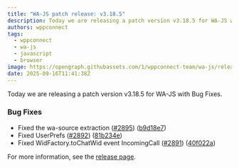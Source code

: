 ```yaml
---
title: "WA-JS patch release: v3.18.5"
description: Today we are releasing a patch version v3.18.5 for WA-JS with Bug Fixes.
authors: wppconnect
tags:
  - wppconnect
  - wa-js
  - javascript
  - browser
image: https://opengraph.githubassets.com/1/wppconnect-team/wa-js/releases/tag/v3.18.5
date: 2025-09-16T11:41:38Z
---
```


Today we are releasing a patch version v3.18.5 for WA-JS with Bug Fixes.

<!--truncate-->

### Bug Fixes

* Fixed the wa-source extraction ([#2895](https://github.com/wppconnect-team/wa-js/issues/2895)) ([b9d18e7](https://github.com/wppconnect-team/wa-js/commit/b9d18e72f151916983729b94e2cb3a0c46f5fc00))
* Fixed UserPrefs ([#2892](https://github.com/wppconnect-team/wa-js/issues/2892)) ([81b234e](https://github.com/wppconnect-team/wa-js/commit/81b234ec15b2d2de66fff6031e4e5d466c5efb74))
* Fixed WidFactory.toChatWid event IncomingCall ([#2891](https://github.com/wppconnect-team/wa-js/issues/2891)) ([40f022a](https://github.com/wppconnect-team/wa-js/commit/40f022a5edd350c1baaab4e818580d11f1b53825))

For more information, see the [release page](https://github.com/wppconnect-team/wa-js/releases/tag/v3.18.5).